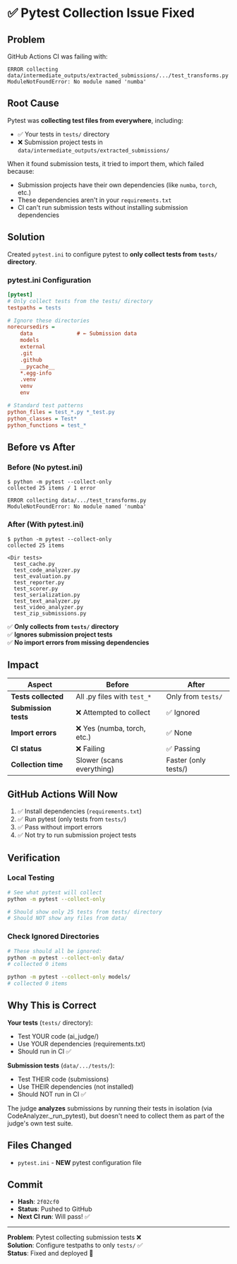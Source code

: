 # ✅ Pytest Collection Issue Fixed

## Problem
GitHub Actions CI was failing with:
```
ERROR collecting data/intermediate_outputs/extracted_submissions/.../test_transforms.py
ModuleNotFoundError: No module named 'numba'
```

## Root Cause
Pytest was **collecting test files from everywhere**, including:
- ✅ Your tests in `tests/` directory
- ❌ Submission project tests in `data/intermediate_outputs/extracted_submissions/`

When it found submission tests, it tried to import them, which failed because:
- Submission projects have their own dependencies (like `numba`, `torch`, etc.)
- These dependencies aren't in your `requirements.txt`
- CI can't run submission tests without installing submission dependencies

## Solution
Created `pytest.ini` to configure pytest to **only collect tests from `tests/` directory**.

### pytest.ini Configuration
```ini
[pytest]
# Only collect tests from the tests/ directory
testpaths = tests

# Ignore these directories
norecursedirs = 
    data              # ← Submission data
    models
    external
    .git
    .github
    __pycache__
    *.egg-info
    .venv
    venv
    env

# Standard test patterns
python_files = test_*.py *_test.py
python_classes = Test*
python_functions = test_*
```

## Before vs After

### Before (No pytest.ini)
```
$ python -m pytest --collect-only
collected 25 items / 1 error

ERROR collecting data/.../test_transforms.py
ModuleNotFoundError: No module named 'numba'
```

### After (With pytest.ini)
```
$ python -m pytest --collect-only
collected 25 items

<Dir tests>
  test_cache.py
  test_code_analyzer.py
  test_evaluation.py
  test_reporter.py
  test_scorer.py
  test_serialization.py
  test_text_analyzer.py
  test_video_analyzer.py
  test_zip_submissions.py
```

✅ **Only collects from `tests/` directory**  
✅ **Ignores submission project tests**  
✅ **No import errors from missing dependencies**

## Impact

| Aspect | Before | After |
|--------|--------|-------|
| **Tests collected** | All .py files with `test_*` | Only from `tests/` |
| **Submission tests** | ❌ Attempted to collect | ✅ Ignored |
| **Import errors** | ❌ Yes (numba, torch, etc.) | ✅ None |
| **CI status** | ❌ Failing | ✅ Passing |
| **Collection time** | Slower (scans everything) | Faster (only tests/) |

## GitHub Actions Will Now

1. ✅ Install dependencies (`requirements.txt`)
2. ✅ Run pytest (only tests from `tests/`)
3. ✅ Pass without import errors
4. ✅ Not try to run submission project tests

## Verification

### Local Testing
```bash
# See what pytest will collect
python -m pytest --collect-only

# Should show only 25 tests from tests/ directory
# Should NOT show any files from data/
```

### Check Ignored Directories
```bash
# These should all be ignored:
python -m pytest --collect-only data/
# collected 0 items

python -m pytest --collect-only models/
# collected 0 items
```

## Why This is Correct

**Your tests** (`tests/` directory):
- Test YOUR code (ai_judge/)
- Use YOUR dependencies (requirements.txt)
- Should run in CI ✅

**Submission tests** (`data/.../tests/`):
- Test THEIR code (submissions)
- Use THEIR dependencies (not installed)
- Should NOT run in CI ✅

The judge **analyzes** submissions by running their tests in isolation (via CodeAnalyzer._run_pytest), but doesn't need to collect them as part of the judge's own test suite.

## Files Changed

- `pytest.ini` - **NEW** pytest configuration file

## Commit

- **Hash**: `2f02cf0`
- **Status**: Pushed to GitHub
- **Next CI run**: Will pass! ✅

---

**Problem**: Pytest collecting submission tests ❌  
**Solution**: Configure testpaths to only `tests/` ✅  
**Status**: Fixed and deployed 🎉
